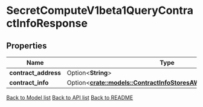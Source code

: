 # SecretComputeV1beta1QueryContractInfoResponse

## Properties

Name | Type | Description | Notes
------------ | ------------- | ------------- | -------------
**contract_address** | Option<**String**> |  | [optional]
**contract_info** | Option<[**crate::models::ContractInfoStoresAWasmContractInstance**](ContractInfo_stores_a_WASM_contract_instance.md)> |  | [optional]

[Back to Model list](../README.md#documentation-for-models) [Back to API list](../README.md#documentation-for-api-endpoints) [Back to README](../README.md)


